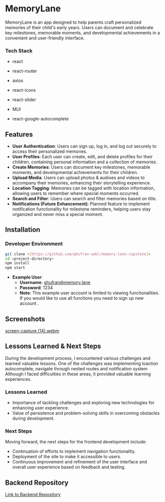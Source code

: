 # MemoryLane

MemoryLane is an app designed to help parents craft personalized memories of their child's early years. Users can document and celebrate key milestones, memorable moments, and developmental achievements in a convenient and user-friendly interface.


### Tech Stack

- react

- react-router

- axios

- react-icons

- react-slider

- MUI

- react-google-autocomplete



## Features

- **User Authentication**: Users can sign up, log in, and log out securely to access their personalized memories.
- **User Profiles**: Each user can create, edit, and delete profiles for their children, containing personal information and a collection of memories.
- **Create Memories**: Users can document key milestones, memorable moments, and developmental achievements for their children.
- **Upload Media**: Users can upload photos & audioes and videos to accompany their memories, enhancing their storytelling experience.
- **Location Tagging**: Memories can be tagged with location information, allowing users to remember where special moments occurred.
- **Search and Filter**: Users can search and filter memories based on title.
- **Notifications (Future Enhancement)**: Planned feature to implement notification functionality for milestone reminders, helping users stay organized and never miss a special moment.

## Installation

### Developer Environment

```bash
git clone <[https://github.com/ghufran-adel/memory-lane-capstone]>
cd <project-directory>
npm install
npm start

```
- **Example User**: 
  - **Username**: ghufran@memory.lane
  - **Password**: 1234
  - **Note**: This example user account is limited to viewing functionalities. If you would like to use all functions you need to sign up new account .
    

## Screenshots


[screen-capture (14).webm](https://github.com/ghufran-adel/memory-lane-capstone/assets/101430061/bbacda43-3f79-4ad5-a7f8-f5b6c48989a7)


## Lessons Learned & Next Steps

During the development process, I encountered various challenges and learned valuable lessons. One of the challenges was implementing loaction autocomplete, navigate through nested routes and notification system Although I faced difficulties in these areas, it provided valuable learning experiences.

### Lessons Learned
- Importance of tackling challenges and exploring new technologies for enhancing user experience.
- Value of persistence and problem-solving skills in overcoming obstacles during development.

### Next Steps
Moving forward, the next steps for the frontend development include:
- Continuation of efforts to implement navigation functionality.
- Deployment of the site to make it accessible to users.
- Continuous improvement and refinement of the user interface and overall user experience based on feedback and testing.

## Backend Repository

[Link to Backend Repository](<https://github.com/ghufran-adel/ghufran-adel-memory-lane-capstone-api>)
